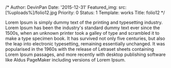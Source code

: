 /*
Author: DevinPan
Date: '2015-12-31'
Featured_img:
  src: [%uploads%]/folio12.jpg
Priority: 0
Status: 1
Template: works
Title: folio12
*/
<p>Lorem Ipsum is simply dummy text of the printing and typesetting industry. Lorem Ipsum has been the industry's standard dummy text ever since the 1500s, when an unknown printer took a galley of type and scrambled it to make a type specimen book. It has survived not only five centuries, but also the leap into electronic typesetting, remaining essentially unchanged. It was popularised in the 1960s with the release of Letraset sheets containing Lorem Ipsum passages, and more recently with desktop publishing software like Aldus PageMaker including versions of Lorem Ipsum.</p>